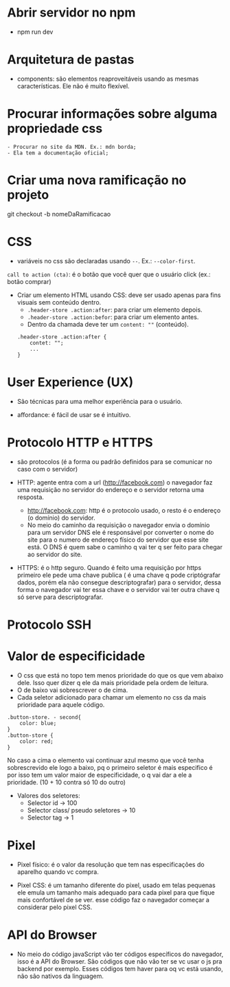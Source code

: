 # Abrir servidor no npm
- npm run dev

# Arquitetura de pastas
- components: são elementos reaproveitáveis usando as mesmas características. Ele não é muito flexível. 

# Procurar informações sobre alguma propriedade css
    - Procurar no site da MDN. Ex.: mdn borda;
    - Ela tem a documentação oficial;

# Criar uma nova ramificação no projeto
git checkout -b nomeDaRamificacao

# CSS

- variáveis no css são declaradas usando `--`. Ex.: `--color-first`.

`call to action (cta)`: é o botão que você quer que o usuário click (ex.: botão comprar)

- Criar um elemento HTML usando CSS: deve ser usado apenas para fins visuais sem conteúdo dentro.
    - `.header-store .action:after`: para criar um elemento depois.
    - `.header-store .action:befor`: para criar um elemento antes.
    - Dentro da chamada deve ter um `content: ""` (conteúdo).
    ```
    .header-store .action:after {
        contet: "";
        ...
    }
    ```

# User Experience (UX)
- São técnicas para uma melhor experiência para o usuário.

- affordance: é fácil de usar se é intuitivo.

# Protocolo HTTP e HTTPS
- são protocolos (é a forma ou padrão definidos para se comunicar no caso com o servidor)
- HTTP: agente entra com a url (http://facebook.com) o navegador faz uma requisição no servidor do endereço e o servidor retorna uma resposta.
    - http://facebook.com: http é o protocolo usado, o resto é o endereço (o domínio) do servidor.
    - No meio do caminho da requisição o navegador envia o domínio para um servidor DNS ele é responsável por converter o nome do site para o numero de endereço físico do servidor que esse site está. O DNS é quem sabe o caminho q vai ter q ser feito para chegar ao servidor do site.

- HTTPS: é o http seguro. Quando é feito uma requisição por https primeiro ele pede uma chave publica ( é uma chave q pode criptógrafar dados, porém ela não consegue descriptografar) para o servidor, dessa forma o navegador vai ter essa chave e o servidor vai ter outra chave q só serve para descriptografar.

# Protocolo SSH


# Valor de especificidade

- O css que está no topo tem menos prioridade do que os que vem abaixo dele. Isso quer dizer q ele da mais prioridade pela ordem de leitura.
- O de baixo vai sobrescrever o de cima.
- Cada seletor adicionado para chamar um elemento no css da mais prioridade para aquele código. 
```
.button-store. - second{
    color: blue;
}
.button-store {
    color: red;
}
```
No caso a cima o elemento vai continuar azul mesmo que você tenha sobrescrevido ele logo a baixo, pq o primeiro seletor é mais especifico é por isso tem um valor maior de especificidade, o q vai dar a ele a prioridade. (10 + 10 contra só 10 do outro)

- Valores dos seletores:
    - Selector id -> 100
    - Selector class/ pseudo seletores -> 10
    - Selector tag -> 1

# Pixel

- Pixel físico: é o valor da resolução que tem nas especificações do aparelho quando vc compra.

- Pixel CSS: é um tamanho diferente do pixel, usado em telas pequenas ele emula um tamanho mais adequado para cada pixel para que fique mais confortável de se ver.
<meta name="viewpor" content="width=device-width" /> esse código faz o navegador começar a considerar pelo pixel CSS.

# API do Browser
- No meio do código javaScript vão ter códigos específicos do navegador, isso é a API do Browser. São códigos que não vão ter se vc usar o js pra backend por exemplo. Esses códigos tem haver para oq vc está usando, não são nativos da linguagem.